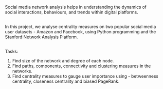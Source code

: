 Social media network analysis helps in understanding the dynamics of social interactions, behaviours, and trends within digital platforms. 

<br>
In this project, we analyse centrality measures on two popular social media user datasets - Amazon and Facebook, using Python programming and the Stanford Network Analysis Platform.
<br>
<br>


Tasks:
1. Find size of the network and degree of each node.
2. Find paths, components, connectivity and clustering measures in the networks. 
3. Find centrality measures to gauge user importance using - betweenness centrality, closeness centrality and biased PageRank.


